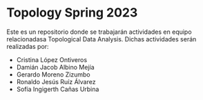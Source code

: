 # Topology Spring 2023

Este es un repositorio donde se trabajarán actividades
en equipo relacionadasa Topological Data Analysis.
Dichas actividades serán realizadas por:

* Cristina López Ontiveros
* Damián Jacob Albino Mejía
* Gerardo Moreno Zizumbo
* Ronaldo Jesús Ruíz Álvarez
* Sofía Ingigerth Cañas Urbina
